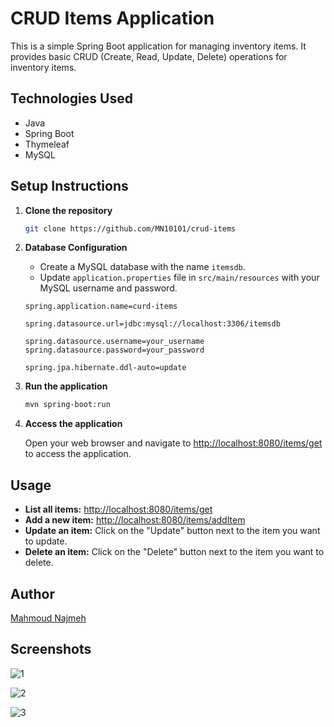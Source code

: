 # CRUD Items Application

This is a simple Spring Boot application for managing inventory items. It provides basic CRUD (Create, Read, Update, Delete) operations for inventory items.

## Technologies Used

- Java
- Spring Boot
- Thymeleaf
- MySQL

## Setup Instructions

1. **Clone the repository**

    ```bash
    git clone https://github.com/MN10101/crud-items
    ```

2. **Database Configuration**

    - Create a MySQL database with the name `itemsdb`.
    - Update `application.properties` file in `src/main/resources` with your MySQL username and password.
    
    ```properties
    spring.application.name=curd-items
    
    spring.datasource.url=jdbc:mysql://localhost:3306/itemsdb
    
    spring.datasource.username=your_username
    spring.datasource.password=your_password
    
    spring.jpa.hibernate.ddl-auto=update
    ```

3. **Run the application**

    ```bash
    mvn spring-boot:run
    ```

4. **Access the application**

    Open your web browser and navigate to [http://localhost:8080/items/get](http://localhost:8080/items/get) to access the application.

## Usage

- **List all items:** [http://localhost:8080/items/get](http://localhost:8080/items/get)
- **Add a new item:** [http://localhost:8080/items/addItem](http://localhost:8080/items/addItem)
- **Update an item:** Click on the "Update" button next to the item you want to update.
- **Delete an item:** Click on the "Delete" button next to the item you want to delete.


## Author

[Mahmoud Najmeh](https://mn10101.github.io/portfolio-mn/)


## Screenshots

![1](https://github.com/MN10101/curd-items/assets/78208459/e617ffcb-c7b2-4f02-be65-5ece6d753cc9)

![2](https://github.com/MN10101/curd-items/assets/78208459/e7e15608-f017-4178-8dc4-5f31b89ed486)

![3](https://github.com/MN10101/curd-items/assets/78208459/8c40b58a-7b75-4c8d-9b53-b4404fedc810)

